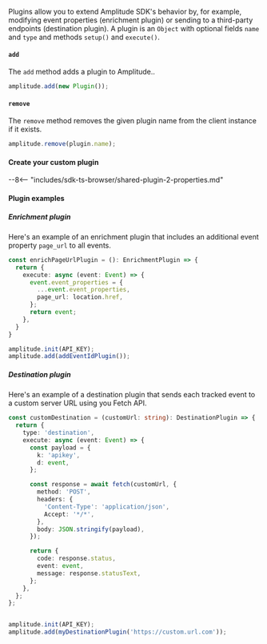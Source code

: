 Plugins allow you to extend Amplitude SDK's behavior by, for example, modifying event properties (enrichment plugin) or sending to a third-party endpoints (destination plugin). A plugin is an `Object` with optional fields `name` and `type` and methods `setup()` and `execute()`.

#### `add`

The `add` method adds a plugin to Amplitude..

```ts
amplitude.add(new Plugin());
```

#### `remove`

The `remove` method removes the given plugin name from the client instance if it exists.

```ts
amplitude.remove(plugin.name);
```

#### Create your custom plugin

--8<-- "includes/sdk-ts-browser/shared-plugin-2-properties.md"

#### Plugin examples

##### Enrichment plugin

Here's an example of an enrichment plugin that includes an additional event property `page_url` to all events.

```ts
const enrichPageUrlPlugin = (): EnrichmentPlugin => {
  return {
    execute: async (event: Event) => {
      event.event_properties = {
        ...event.event_properties,
        page_url: location.href,
      };
      return event;
    },
  }
}

amplitude.init(API_KEY);
amplitude.add(addEventIdPlugin());
```


##### Destination plugin

Here's an example of a destination plugin that sends each tracked event to a custom server URL using you Fetch API.

```ts
const customDestination = (customUrl: string): DestinationPlugin => {
  return {
    type: 'destination',
    execute: async (event: Event) => {
      const payload = {
        k: 'apikey',
        d: event,
      };

      const response = await fetch(customUrl, {
        method: 'POST',
        headers: {
          'Content-Type': 'application/json',
          Accept: '*/*',
        },
        body: JSON.stringify(payload),
      });

      return {
        code: response.status,
        event: event,
        message: response.statusText,
      };
    },
  };
};


amplitude.init(API_KEY);
amplitude.add(myDestinationPlugin('https://custom.url.com'));
```
